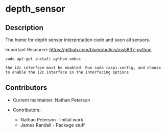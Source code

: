# depth_sensor

## Description

The home for depth sensor interpretation code and soon all sensors.

Important Resource:
https://github.com/bluerobotics/ms5837-python

`sudo apt-get install python-smbus`

`the i2c interface must be enabled. Run sudo raspi-config, and choose to enable the i2c interface in the interfacing options`

## Contributors

* Current maintainer: Nathan Peterson

* Contributors:
  * Nathan Peterson - Initial work
  * James Randall - Package stuff
